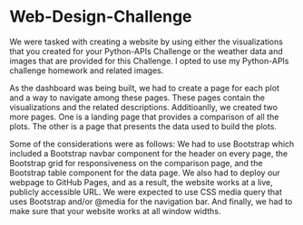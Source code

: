 # Web-Design-Challenge

We were tasked with creating a website by using either the visualizations that you created for your Python-APIs Challenge or the weather data and images that are provided for this Challenge. I opted to use my Python-APIs challenge homework and related images.

As the dashboard was being built, we had to create a page for each plot and a way to navigate among these pages. These pages contain the visualizations and the related descriptions. Additioanlly, we created two more pages. One is a landing page that provides a comparison of all the plots. The other is a page that presents the data used to build the plots.

Some of the considerations were as follows:
We had to use Bootstrap which included a Bootstrap navbar component for the header on every page, the Bootstrap grid for responsiveness on the comparison page, and the Bootstrap table component for the data page.
We also had to deploy our webpage to GitHub Pages, and as a result, the website works at a live, publicly accessible URL.
We were expected to use CSS media query that uses Bootstrap and/or @media for the navigation bar.
And finally, we had to make sure that your website works at all window widths.

